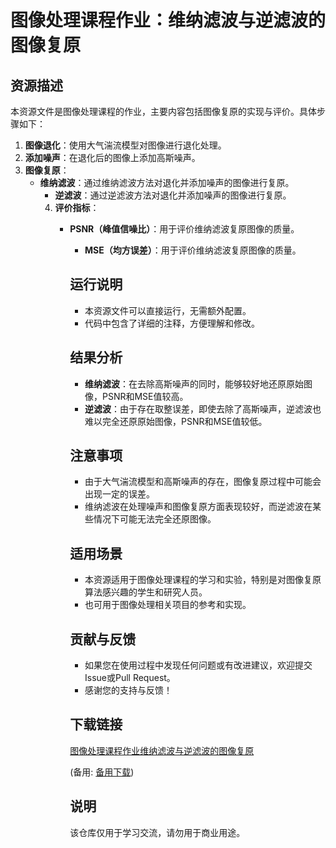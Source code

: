 # 图像处理课程作业：维纳滤波与逆滤波的图像复原

## 资源描述

本资源文件是图像处理课程的作业，主要内容包括图像复原的实现与评价。具体步骤如下：

1. **图像退化**：使用大气湍流模型对图像进行退化处理。
2. **添加噪声**：在退化后的图像上添加高斯噪声。
3. **图像复原**：
   - **维纳滤波**：通过维纳滤波方法对退化并添加噪声的图像进行复原。
      - **逆滤波**：通过逆滤波方法对退化并添加噪声的图像进行复原。
      4. **评价指标**：
         - **PSNR（峰值信噪比）**：用于评价维纳滤波复原图像的质量。
            - **MSE（均方误差）**：用于评价维纳滤波复原图像的质量。

            ## 运行说明

            - 本资源文件可以直接运行，无需额外配置。
            - 代码中包含了详细的注释，方便理解和修改。

            ## 结果分析

            - **维纳滤波**：在去除高斯噪声的同时，能够较好地还原原始图像，PSNR和MSE值较高。
            - **逆滤波**：由于存在取整误差，即使去除了高斯噪声，逆滤波也难以完全还原原始图像，PSNR和MSE值较低。

            ## 注意事项

            - 由于大气湍流模型和高斯噪声的存在，图像复原过程中可能会出现一定的误差。
            - 维纳滤波在处理噪声和图像复原方面表现较好，而逆滤波在某些情况下可能无法完全还原图像。

            ## 适用场景

            - 本资源适用于图像处理课程的学习和实验，特别是对图像复原算法感兴趣的学生和研究人员。
            - 也可用于图像处理相关项目的参考和实现。

            ## 贡献与反馈

            - 如果您在使用过程中发现任何问题或有改进建议，欢迎提交Issue或Pull Request。
            - 感谢您的支持与反馈！

            ## 下载链接
            [图像处理课程作业维纳滤波与逆滤波的图像复原](https://pan.quark.cn/s/560fa20a8e5a) 

            (备用: [备用下载](https://pan.baidu.com/s/1NVkfvSOjriveQ9I8Ov0oLg?pwd=1234))

            ## 说明

            该仓库仅用于学习交流，请勿用于商业用途。
